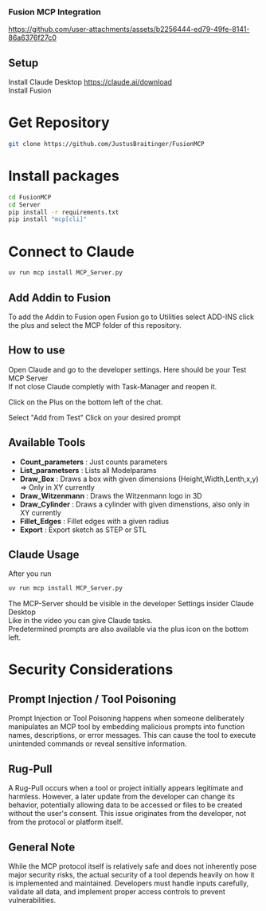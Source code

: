 ### Fusion MCP Integration



https://github.com/user-attachments/assets/b2256444-ed79-49fe-8141-86a6376f27c0


## Setup

Install Claude Desktop https://claude.ai/download  
Install Fusion

# Get Repository 
```bash
git clone https://github.com/JustusBraitinger/FusionMCP
```
# Install packages
```bash
cd FusionMCP
cd Server
pip install -r requirements.txt
pip install "mcp[cli]"
```
# Connect to Claude
```bash
uv run mcp install MCP_Server.py
```



## Add Addin to Fusion

To add the Addin to Fusion open Fusion go to Utilities select ADD-INS click the plus and select the MCP folder of this repository.


## How to use
Open Claude and go to the developer settings. Here should be your Test MCP Server  
If not close Claude completly with Task-Manager and reopen it.


Click on the Plus on the bottom left of the chat.  


Select "Add from Test"
Click on your desired prompt



## Available Tools

- **Count_parameters** : Just counts parameters
- **List_parametsers** : Lists all Modelparams
- **Draw_Box** : Draws a box with given dimensions (Height,Width,Lenth,x,y) => Only in XY currently
- **Draw_Witzenmann** : Draws the Witzenmann logo in 3D
- **Draw_Cylinder** : Draws a cylinder with given dimenstions, also only in XY currently
- **Fillet_Edges** : Fillet edges with a given radius
- **Export** : Export sketch as STEP or STL


## Claude Usage
After you run  
```bash
uv run mcp install MCP_Server.py
```
The MCP-Server should be visible in the developer Settings insider Claude Desktop  
Like in the video you can give Claude tasks.  
Predetermined prompts are also available via the plus icon on the bottom left.

# Security Considerations

## Prompt Injection / Tool Poisoning
Prompt Injection or Tool Poisoning happens when someone deliberately manipulates an MCP tool by embedding malicious prompts into function names, descriptions, or error messages. This can cause the tool to execute unintended commands or reveal sensitive information.

## Rug-Pull
A Rug-Pull occurs when a tool or project initially appears legitimate and harmless. However, a later update from the developer can change its behavior, potentially allowing data to be accessed or files to be created without the user's consent. This issue originates from the developer, not from the protocol or platform itself.

## General Note
While the MCP protocol itself is relatively safe and does not inherently pose major security risks, the actual security of a tool depends heavily on how it is implemented and maintained. Developers must handle inputs carefully, validate all data, and implement proper access controls to prevent vulnerabilities.


 

